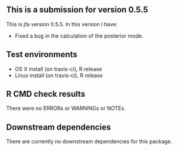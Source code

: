 ## This is a submission for version 0.5.5
This is jfa version 0.5.5. In this version I have:

* Fixed a bug in the calculation of the posterior mode.

## Test environments
* OS X install (on travis-ci), R release
* Linux install (on travis-ci), R release

## R CMD check results
There were no ERRORs or WARNINGs or NOTEs. 

## Downstream dependencies
There are currently no downstream dependencies for this package.